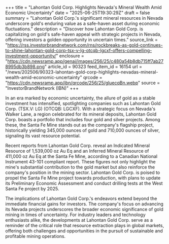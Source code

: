 +++
title = "Lahontan Gold Corp. Highlights Nevada's Mineral Wealth Amid Economic Uncertainty"
date = "2025-06-25T19:30:29Z"
draft = false
summary = "Lahontan Gold Corp.'s significant mineral resources in Nevada underscore gold's enduring value as a safe-haven asset during economic fluctuations."
description = "Discover how Lahontan Gold Corp. is capitalizing on gold's safe-haven appeal with strategic projects in Nevada, offering investors a golden opportunity in uncertain times."
source_link = "https://rss.investorbrandnetwork.com/rns/rockbreaks-as-gold-continues-to-shine-lahontan-gold-corp-tsx-v-lg-otcqb-lgcxf-offers-compelling-investment-opportunity/"
enclosure = "https://cdn.newsramp.app/genai/images/256/25/c480a54b8db715ff7ab278995db3b898.png"
article_id = 90323
feed_item_id = 16154
url = "/news/202506/90323-lahontan-gold-corp-highlights-nevadas-mineral-wealth-amid-economic-uncertainty"
qrcode = "https://cdn.newsramp.app/ibn/qrcode/256/25/gluecqBn.webp"
source = "InvestorBrandNetwork (IBN)"
+++

<p>In an era marked by economic uncertainty, the allure of gold as a stable investment has intensified, spotlighting companies such as Lahontan Gold Corp. (TSX.V: LG) (OTCQB: LGCXF). With a strategic focus on Nevada's Walker Lane, a region celebrated for its mineral deposits, Lahontan Gold Corp. boasts a portfolio that includes four gold and silver projects. Among these, the Santa Fe Mine stands out as the company's flagship project, historically yielding 345,000 ounces of gold and 710,000 ounces of silver, signaling its vast resource potential.</p><p>Recent reports from Lahontan Gold Corp. reveal an Indicated Mineral Resource of 1,539,000 oz Au Eq and an Inferred Mineral Resource of 411,000 oz Au Eq at the Santa Fe Mine, according to a Canadian National Instrument 43-101 compliant report. These figures not only highlight the mine's substantial contribution to the gold market but also reinforce the company's position in the mining sector. Lahontan Gold Corp. is poised to propel the Santa Fe Mine project towards production, with plans to update its Preliminary Economic Assessment and conduct drilling tests at the West Santa Fe project by 2025.</p><p>The implications of Lahontan Gold Corp.'s endeavors extend beyond the immediate financial gains for investors. The company's focus on advancing its Nevada projects underscores the broader economic significance of gold mining in times of uncertainty. For industry leaders and technology enthusiasts alike, the developments at Lahontan Gold Corp. serve as a reminder of the critical role that resource extraction plays in global markets, offering both challenges and opportunities in the pursuit of sustainable and profitable mining operations.</p>